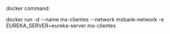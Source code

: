 docker command:

docker run -d --name ms-clientes --network msbank-network -e EUREKA_SERVER=eureka-server ms-clientes 